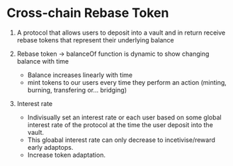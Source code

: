 # Cross-chain Rebase Token

1. A protocol that allows users to deposit into a vault and in return receive rebase tokens that represent their underlying balance

2. Rebase token -> balanceOf function is dynamic to show changing balance with time
    - Balance increases linearly with time
    - mint tokens to our users every time they perform an action (minting, burning, transfering or... bridging)
3. Interest rate
    - Indivisually set an interest rate or each user based on some global interest rate of the protocol at the time the user deposit into the vault.
    - This gloabal interest rate can only decrease to incetivise/reward early adaptops.
    - Increase token adaptation.